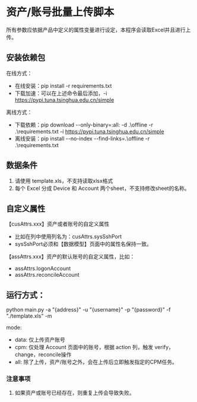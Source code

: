 # 资产/账号批量上传脚本
所有参数应依据产品中定义的属性变量进行设定，本程序会读取Excel并且进行上传。

## 安装依赖包
在线方式：
 - 在线安装：pip install -r requirements.txt
 - 下载加速：可以在上述命令最后添加，-i https://pypi.tuna.tsinghua.edu.cn/simple
 
离线方式：
 - 下载依赖：pip download --only-binary=:all: -d .\offline -r .\requirements.txt -i https://pypi.tuna.tsinghua.edu.cn/simple
 - 离线安装：pip install --no-index --find-links=.\offline -r .\requirements.txt

## 数据条件
1. 请使用 template.xls，不支持读取xlsx格式
2. 每个 Excel 分成 Device 和 Account 两个sheet，不支持修改sheet的名称。

## 自定义属性
【cusAttrs.xxx】资产或者账号的自定义属性
 - 比如在列中使用列名为：cusAttrs.sysSshPort
 - sysSshPort必须和【数据模型】页面中的属性名保持一致。 
 
【assAttrs.xxx】资产的默认账号的自定义属性，比如：
 - assAttrs.logonAccount
 - assAttrs.reconcileAccount

## 运行方式：
python main.py -a "{address}" -u "{username}" -p "{password}" -f "./template.xls" -m <mode>

mode:
 - data: 仅上传资产账号
 - cpm: 仅处理 Account 页面中的账号，根据 action 列，触发 verify，change，reconcile操作
 - all: 除了上传，资产/账号之外，会在上传后立即触发指定的CPM任务。

### 注意事项
1. 如果资产或账号已经存在，则重复上传会导致失败。

